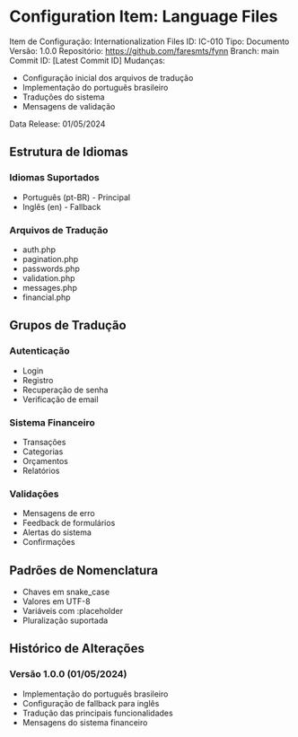 # Configuration Item: Language Files

Item de Configuração: Internationalization Files
ID: IC-010
Tipo: Documento
Versão: 1.0.0
Repositório: https://github.com/faresmts/fynn
Branch: main
Commit ID: [Latest Commit ID]
Mudanças: 
- Configuração inicial dos arquivos de tradução
- Implementação do português brasileiro
- Traduções do sistema
- Mensagens de validação

Data Release: 01/05/2024

## Estrutura de Idiomas

### Idiomas Suportados
- Português (pt-BR) - Principal
- Inglês (en) - Fallback

### Arquivos de Tradução
- auth.php
- pagination.php
- passwords.php
- validation.php
- messages.php
- financial.php

## Grupos de Tradução

### Autenticação
- Login
- Registro
- Recuperação de senha
- Verificação de email

### Sistema Financeiro
- Transações
- Categorias
- Orçamentos
- Relatórios

### Validações
- Mensagens de erro
- Feedback de formulários
- Alertas do sistema
- Confirmações

## Padrões de Nomenclatura
- Chaves em snake_case
- Valores em UTF-8
- Variáveis com :placeholder
- Pluralização suportada

## Histórico de Alterações

### Versão 1.0.0 (01/05/2024)
- Implementação do português brasileiro
- Configuração de fallback para inglês
- Tradução das principais funcionalidades
- Mensagens do sistema financeiro 